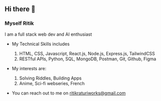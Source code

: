 ## Hi there 👋 
### Myself Ritik
I am a full stack web dev and AI enthusiast
<!--
**ritikraturi/ritikraturi** is a ✨ _special_ ✨ repository because its `README.md` (this file) appears on your GitHub profile.

Here are some ideas to get you started:

- 👯 I’m looking to collaborate on ...
- 🤔 I’m looking for help with ...
- 💬 Ask me about ...
- 😄 Pronouns: ...
- ⚡ Fun fact: ...
- 🔭 I’m currently working as a Backend dev Intern
-->

- My Technical Skills includes
  1. HTML, CSS, Javascript, React.js, Node.js, Express.js, TailwindCSS
  2. RESTful APIs, Python, SQL, MongoDB, Postman, Git, Github, Figma

- My interests are:
  1. Solving Riddles, Building Apps
  2. Anime, Sci-fi webseries, French
     
- You can reach out to me on ritikraturiworks@gmail.com
